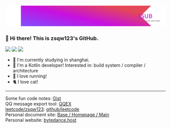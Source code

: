 ![head](head.svg)

### 👋 Hi there! This is zsqw123's GitHub.

![](https://cdn.jsdelivr.net/gh/zsqw123/psc@master/profile-summary-card-output/dracula/0-profile-details.svg)
![](https://cdn.jsdelivr.net/gh/zsqw123/psc@master/profile-summary-card-output/dracula/1-repos-per-language.svg)
![](https://cdn.jsdelivr.net/gh/zsqw123/psc@master/profile-summary-card-output/dracula/2-most-commit-language.svg)


- 🔭 I'm currently studying in shanghai.
- 🌱 I'm a Kotlin developer! Interested in: build system / compiler / architecture
- 👟 I love running!
- 🐈 I love cat!

---
Some fun code notes: [Gist](https://gist.github.com/zsqw123)  
QQ message export tool: [QQEX](https://github.com/zsqw123/QQ-Exp-Android)  
[leetcode/zsqw123](https://leetcode-cn.com/u/zsqw123/): [github/leetcode](https://github.com/zsqw123/leetcode)  
Personal document site: [Base / Homepage / Main](https://eqyrx3fg3l.feishu.cn/docx/TkWidN8RtoLK4ix1NRRcWpdmnQf)  
Personal website: [bytedance.host](https://bytedance.host)

